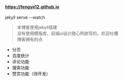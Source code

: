 #### https://fengye12.github.io

jekyll serve --watch

> 本博客使用jekyll搭建  
没有使用模版库，前端ui设计随心所欲写的，欢迎吐槽  
> 博客拥有的点
- 分页
- 百度统计
- 评论功能
- 搜索功能
- 赞赏功能（待开发）

